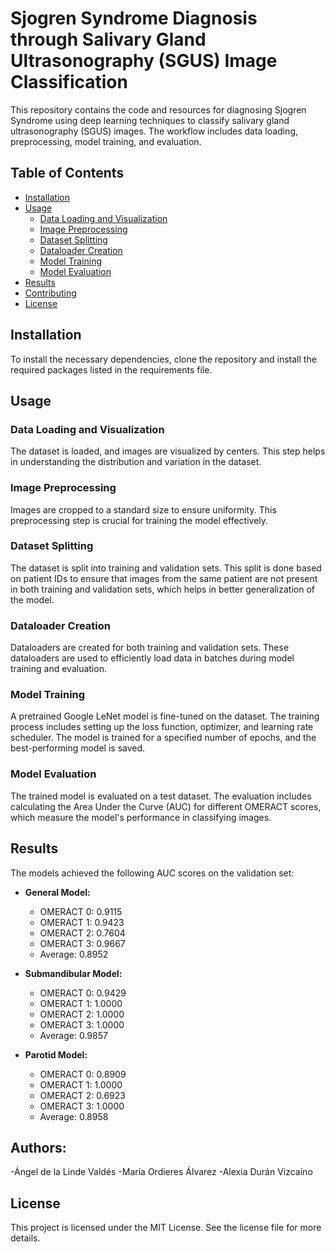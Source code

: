 # Sjogren Syndrome Diagnosis through Salivary Gland Ultrasonography (SGUS) Image Classification

This repository contains the code and resources for diagnosing Sjogren Syndrome using deep learning techniques to classify salivary gland ultrasonography (SGUS) images. The workflow includes data loading, preprocessing, model training, and evaluation.

## Table of Contents

- [Installation](#installation)
- [Usage](#usage)
  - [Data Loading and Visualization](#data-loading-and-visualization)
  - [Image Preprocessing](#image-preprocessing)
  - [Dataset Splitting](#dataset-splitting)
  - [Dataloader Creation](#dataloader-creation)
  - [Model Training](#model-training)
  - [Model Evaluation](#model-evaluation)
- [Results](#results)
- [Contributing](#contributing)
- [License](#license)

## Installation

To install the necessary dependencies, clone the repository and install the required packages listed in the requirements file.

## Usage

### Data Loading and Visualization

The dataset is loaded, and images are visualized by centers. This step helps in understanding the distribution and variation in the dataset.

### Image Preprocessing

Images are cropped to a standard size to ensure uniformity. This preprocessing step is crucial for training the model effectively.

### Dataset Splitting

The dataset is split into training and validation sets. This split is done based on patient IDs to ensure that images from the same patient are not present in both training and validation sets, which helps in better generalization of the model.

### Dataloader Creation

Dataloaders are created for both training and validation sets. These dataloaders are used to efficiently load data in batches during model training and evaluation.

### Model Training

A pretrained Google LeNet model is fine-tuned on the dataset. The training process includes setting up the loss function, optimizer, and learning rate scheduler. The model is trained for a specified number of epochs, and the best-performing model is saved.

### Model Evaluation

The trained model is evaluated on a test dataset. The evaluation includes calculating the Area Under the Curve (AUC) for different OMERACT scores, which measure the model's performance in classifying images.

## Results

The models achieved the following AUC scores on the validation set:

- **General Model:**
  - OMERACT 0: 0.9115
  - OMERACT 1: 0.9423
  - OMERACT 2: 0.7604
  - OMERACT 3: 0.9667
  - Average: 0.8952

- **Submandibular Model:**
  - OMERACT 0: 0.9429
  - OMERACT 1: 1.0000
  - OMERACT 2: 1.0000
  - OMERACT 3: 1.0000
  - Average: 0.9857

- **Parotid Model:**
  - OMERACT 0: 0.8909
  - OMERACT 1: 1.0000
  - OMERACT 2: 0.6923
  - OMERACT 3: 1.0000
  - Average: 0.8958

## Authors:
  -Ángel de la Linde Valdés 
  -María Ordieres Álvarez
  -Alexia Durán Vizcaíno

## License

This project is licensed under the MIT License. See the license file for more details.
